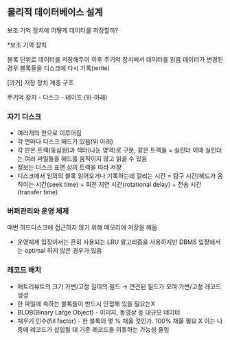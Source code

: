 ## 물리적 데이터베이스 설계

보조 기억 장치에 어떻게 데이터를 저장할까?

*보조 기억 장치

블록 단위로 데이터를 저장해두어 이후 주기억 장치에서 데이터를 읽음
데이터가 변경된 경우 블록들을 디스크에 다시 기록(write)

[과거] 저장 장치 계층 구조

주기억 장치 - 디스크 - 테이프 (위-아래)

### 자기 디스크

- 여러개의 판으로 이루어짐
- 각 면마다 디스크 헤드가 있음(위 아래)
- 각 판은 트랙(동심원)과 섹터(나눈 영역)로 구분, 같은 트랙들 = 실린더
이때 실린더는 여러 파일들을 헤드를 움직이지 않고 읽을 수 있음
- 정보는 디스크 표면 상의 트랙을 따라 저장
- 디스크에서 임의의 블록 읽어오거나 기록하는데 걸리는 시간 
= 탐구 시간/헤드가 움직이는 시간(seek time) + 회전 지연 시간(rotational delay) + 전송 시간(transfer time)

### 버퍼관리와 운영 체제

매번 하드디스크에 접근하지 않기 위해 메모리에 저장을 해둠

- 운영체제 입장이서는 흔히 사용되는 LRU 알고리즘을 사용하지만 DBMS 입장에서는 optimal 하지 않은 경우가 있음

### 레코드 배치

- 애트리뷰트의 크기 가변/고정 길이의 필드 → 연관된 필드가 모여 가변/고정 레코드 생성
- 한 파일에 속하는 블록들이 반드시 인접해 있을 필요는X
- BLOB(Binary Large Object) - 이미지, 동영상 등 대규모 데이터
- 채우기 인수(fill factor) - 한 블록의 몇 % 채울 것인가. 100% 채울 필요 X
이는 나중에 레코드가 삽입될 대 기존 레코드들 이동하는 가능성 줄임
